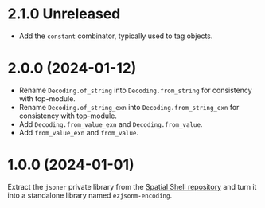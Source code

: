 # 2.1.0 Unreleased

- Add the `constant` combinator, typically used to tag objects.

# 2.0.0 (2024-01-12)

- Rename `Decoding.of_string` into `Decoding.from_string` for consistency with
  top-module.
- Rename `Decoding.of_string_exn` into `Decoding.from_string_exn` for
  consistency with top-module.
- Add `Decoding.from_value_exn` and `Decoding.from_value`.
- Add `from_value_exn` and `from_value`.

# 1.0.0 (2024-01-01)

Extract the `jsoner` private library from the [Spatial Shell
repository](https://github.com/lthms/spatial-shell) and turn it into
a standalone library named `ezjsonm-encoding`.
